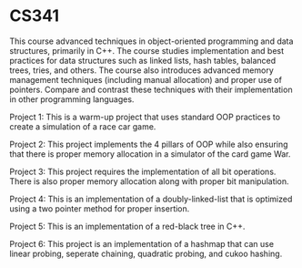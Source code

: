 # CS341
This course advanced techniques in object-oriented programming and data structures, primarily in C++. The course studies implementation and best practices for data structures such as linked lists, hash tables, balanced trees, tries, and others. The course also introduces advanced memory management techniques (including manual allocation) and proper use of pointers. Compare and contrast these techniques with their implementation in other programming languages. 

Project 1: This is a warm-up project that uses standard OOP practices to create a simulation of a race car game.

Project 2: This project implements the 4 pillars of OOP while also ensuring that there is proper memory allocation in a simulator of the card game War.

Project 3: This project requires the implementation of all bit operations. There is also proper memory allocation along with proper bit manipulation.

Project 4: This is an implementation of a doubly-linked-list that is optimized using a two pointer method for proper insertion.

Project 5: This is an implementation of a red-black tree in C++.

Project 6: This project is an implementation of a hashmap that can use linear probing, seperate chaining, quadratic probing, and cukoo hashing.



